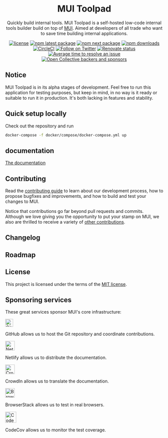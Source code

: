 <h1 align="center">MUI Toolpad</h1>

<div align="center">

Quickly build internal tools. MUI Toolpad is a self-hosted low-code internal tools builder build on top of [MUI](https://mui.com/). Aimed at developers of all trade who want to save time building internal applications.

[![license](https://img.shields.io/badge/license-MIT-blue.svg)](https://github.com/mui/material-ui/blob/HEAD/LICENSE)
[![npm latest package](https://img.shields.io/npm/v/@mui/toolpad/latest.svg)](https://www.npmjs.com/package/@mui/toolpad)
[![npm next package](https://img.shields.io/npm/v/@mui/toolpad/next.svg)](https://www.npmjs.com/package/@mui/toolpad@alpha)
[![npm downloads](https://img.shields.io/npm/dm/@mui/toolpad.svg)](https://www.npmjs.com/package/@mui/toolpad)
[![CircleCI](https://circleci.com/gh/mui/mui-toolpad/tree/master.svg?style=shield)](https://app.circleci.com/pipelines/github/mui/mui-toolpad?branch=master)
[![Follow on Twitter](https://img.shields.io/twitter/follow/MUI_hq.svg?label=follow+MUI)](https://twitter.com/MUI_hq)
[![Renovate status](https://img.shields.io/badge/renovate-enabled-brightgreen.svg)](https://github.com/mui/mui-toolpad/issues/8)
[![Average time to resolve an issue](https://isitmaintained.com/badge/resolution/mui/toolpad.svg)](https://isitmaintained.com/project/mui/mui-toolpad 'Average time to resolve an issue')
[![Open Collective backers and sponsors](https://img.shields.io/opencollective/all/mui)](https://opencollective.com/mui)

</div>

## Notice

MUI Toolpad is in its alpha stages of development. Feel free to run this application for testing purposes, but keep in mind, in no way is it ready or suitable to run it in production. It's both lacking in features and stability.

## Quick setup locally

Check out the repository and run

```sh
docker-compose -f docker/compose/docker-compose.yml up
```

## documentation

[The documentation](./docs)

## Contributing

Read the [contributing guide](/CONTRIBUTING.md) to learn about our development process, how to propose bugfixes and improvements, and how to build and test your changes to MUI.

Notice that contributions go far beyond pull requests and commits.
Although we love giving you the opportunity to put your stamp on MUI, we also are thrilled to receive a variety of [other contributions](https://mui.com/getting-started/faq/#mui-is-awesome-how-can-i-support-the-project).

## Changelog

<!-- TODO -->

## Roadmap

<!-- TODO -->

## License

This project is licensed under the terms of the
[MIT license](/LICENSE).

## Sponsoring services

These great services sponsor MUI's core infrastructure:

[<img loading="lazy" alt="GitHub" src="https://github.githubassets.com/images/modules/logos_page/GitHub-Logo.png" height="25">](https://github.com/)

GitHub allows us to host the Git repository and coordinate contributions.

[<img loading="lazy" alt="Netlify" src="https://cdn.netlify.com/15ecf59b59c9d04b88097c6b5d2c7e8a7d1302d0/1b6d6/img/press/logos/full-logo-light.svg" height="30">](https://www.netlify.com/)

Netlify allows us to distribute the documentation.

[<img loading="lazy" alt="CrowdIn" src="https://support.crowdin.com/assets/logos/crowdin-logo1-small.png" height="30">](https://crowdin.com/)

CrowdIn allows us to translate the documentation.

[<img loading="lazy" alt="BrowserStack" src="https://www.browserstack.com/images/mail/browserstack-logo-footer.png" height="30">](https://www.browserstack.com/)

BrowserStack allows us to test in real browsers.

[<img loading="lazy" alt="CodeCov" src="https://github.com/codecov.png?size=70" width="35" height="35">](https://codecov.io/)

CodeCov allows us to monitor the test coverage.
